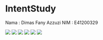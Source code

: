 # IntentStudy

Nama : Dimas Fany Azzuzi
NIM : E41200329

![](output/home.jpg)
![](output/implicit.jpg)
![](output/implicit2.jpg)
![](output/explicit.jpg)
![](output/explicit2.jpg)
![](output/explicit3.jpg)
